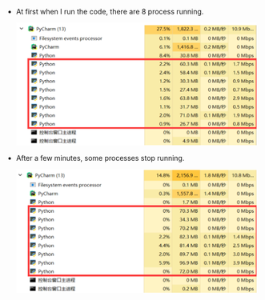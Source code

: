 * At first when I run the code, there are 8 process running.

  ![](https://github.com/Index-Out-Of-Range/python_work/blob/master/autohome/screenshot1.png)

* After a few minutes,  some processes stop running.

  ![](https://github.com/Index-Out-Of-Range/python_work/blob/master/autohome/screenshot2.png)

  
